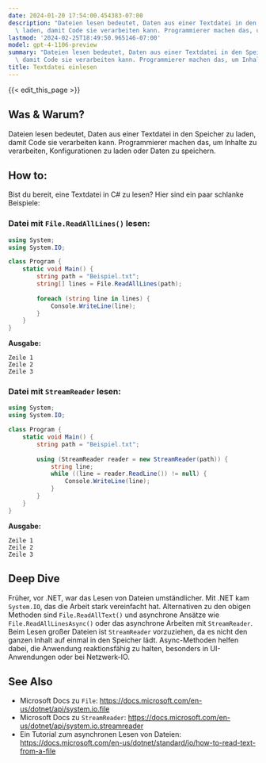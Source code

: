 ```yaml
---
date: 2024-01-20 17:54:00.454383-07:00
description: "Dateien lesen bedeutet, Daten aus einer Textdatei in den Speicher zu\
  \ laden, damit Code sie verarbeiten kann. Programmierer machen das, um Inhalte zu\u2026"
lastmod: '2024-02-25T18:49:50.965146-07:00'
model: gpt-4-1106-preview
summary: "Dateien lesen bedeutet, Daten aus einer Textdatei in den Speicher zu laden,\
  \ damit Code sie verarbeiten kann. Programmierer machen das, um Inhalte zu\u2026"
title: Textdatei einlesen
---
```


{{< edit_this_page >}}

## Was & Warum?
Dateien lesen bedeutet, Daten aus einer Textdatei in den Speicher zu laden, damit Code sie verarbeiten kann. Programmierer machen das, um Inhalte zu verarbeiten, Konfigurationen zu laden oder Daten zu speichern.

## How to:
Bist du bereit, eine Textdatei in C# zu lesen? Hier sind ein paar schlanke Beispiele:

### Datei mit `File.ReadAllLines()` lesen:
```C#
using System;
using System.IO;

class Program {
    static void Main() {
        string path = "Beispiel.txt";
        string[] lines = File.ReadAllLines(path);
        
        foreach (string line in lines) {
            Console.WriteLine(line);
        }
    }
}
```
**Ausgabe:**
```
Zeile 1
Zeile 2
Zeile 3
```

### Datei mit `StreamReader` lesen:
```C#
using System;
using System.IO;

class Program {
    static void Main() {
        string path = "Beispiel.txt";
        
        using (StreamReader reader = new StreamReader(path)) {
            string line;
            while ((line = reader.ReadLine()) != null) {
                Console.WriteLine(line);
            }
        }
    }
}
```
**Ausgabe:**
```
Zeile 1
Zeile 2
Zeile 3
```

## Deep Dive
Früher, vor .NET, war das Lesen von Dateien umständlicher. Mit .NET kam `System.IO`, das die Arbeit stark vereinfacht hat. Alternativen zu den obigen Methoden sind `File.ReadAllText()` und asynchrone Ansätze wie `File.ReadAllLinesAsync()` oder das asynchrone Arbeiten mit `StreamReader`. Beim Lesen großer Dateien ist `StreamReader` vorzuziehen, da es nicht den ganzen Inhalt auf einmal in den Speicher lädt. Async-Methoden helfen dabei, die Anwendung reaktionsfähig zu halten, besonders in UI-Anwendungen oder bei Netzwerk-IO.

## See Also
- Microsoft Docs zu `File`: https://docs.microsoft.com/en-us/dotnet/api/system.io.file
- Microsoft Docs zu `StreamReader`: https://docs.microsoft.com/en-us/dotnet/api/system.io.streamreader
- Ein Tutorial zum asynchronen Lesen von Dateien: https://docs.microsoft.com/en-us/dotnet/standard/io/how-to-read-text-from-a-file
